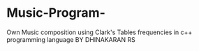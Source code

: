 # Music-Program-
Own Music composition using Clark's Tables frequencies in c++ programming language
BY DHINAKARAN RS
